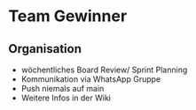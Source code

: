 # Team Gewinner

## Organisation

- wöchentliches Board Review/ Sprint Planning
- Kommunikation via WhatsApp Gruppe
- Push niemals auf main
- Weitere Infos in der Wiki
